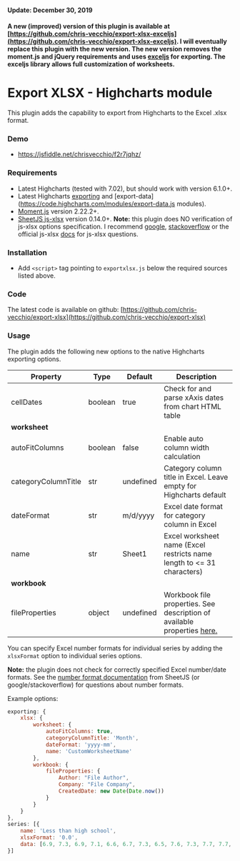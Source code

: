 ﻿#### Update: December 30, 2019
#### A new (improved) version of this plugin is available at [https://github.com/chris-vecchio/export-xlsx-exceljs](https://github.com/chris-vecchio/export-xlsx-exceljs). I will eventually replace this plugin with the new version. The new version removes the moment.js and jQuery requirements and uses [exceljs](https://github.com/exceljs/exceljs) for exporting. The exceljs library allows full customization of worksheets.

# Export XLSX - Highcharts module

This plugin adds the capability to export from Highcharts to the Excel .xlsx format.

### Demo

* https://jsfiddle.net/chrisvecchio/f2r7jqhz/

### Requirements

* Latest Highcharts (tested with 7.02), but should work with version 6.1.0+.
* Latest Highcharts [exporting](https://code.highcharts.com/modules/exporting.js) and [export-data](https://code.highcharts.com/modules/export-data.js modules).
* [Moment.js](http://momentjs.com/) version 2.22.2+.
* [SheetJS js-xlsx](https://github.com/SheetJS/js-xlsx) version 0.14.0+.
**Note:** this plugin does NO verification of js-xlsx options specification. I recommend [google](https://www.google.com/), [stackoverflow](https://stackoverflow.com/questions/tagged/js-xlsx) or the official js-xlsx [docs](https://docs.sheetjs.com/) for js-xlsx questions.

### Installation

* Add `<script>` tag pointing to `exportxlsx.js` below the required sources listed above.

### Code

The latest code is available on github: [https://github.com/chris-vecchio/export-xlsx](https://github.com/chris-vecchio/export-xlsx)

### Usage

The plugin adds the following new options to the native Highcharts exporting options.

<table>
<thead>
<tr>
<th>Property</th>
<th>Type</th>
<th>Default</th>
<th>Description</th>
</tr>
</thead>
<tbody>
<tr>
<td align="left">cellDates</td>
<td align="left">boolean</td>
<td align="left">true</td>
<td align="left">Check for and parse xAxis dates from chart HTML table</td>
</tr>
<tr>
<td colspan=4 style="font-weight: bold;">worksheet</td>
</tr>
<tr>
<td align="left">autoFitColumns</td>
<td align="left">boolean</td>
<td align="left">false</td>
<td align="left">Enable auto column width calculation</td>
</tr>
<tr>
<td align="left">categoryColumnTitle</td>
<td align="left">str</td>
<td align="left">undefined</td>
<td align="left">Category column title in Excel. Leave empty for Highcharts default</td>
</tr>
<tr>
<td align="left">dateFormat</td>
<td align="left">str</td>
<td align="left">m/d/yyyy</td>
<td align="left">Excel date format for category column in Excel</td>
</tr>
<tr>
<td align="left">name</td>
<td align="left">str</td>
<td align="left">Sheet1</td>
<td align="left">Excel worksheet name (Excel restricts name length to <= 31 characters)</td>
</tr>
<tr>
<td colspan=4 style="font-weight: bold;">workbook</td>
</tr>
<tr>
<td align="left">fileProperties</td>
<td align="left">object</td>
<td align="left">undefined</td>
<td align="left">Workbook file properties. See description of available properties <a href="https://docs.sheetjs.com/#workbook-file-properties">here.</a></td>
</tr>
</tbody>
</table>

You can specify Excel number formats for individual series by adding the ```xlsxFormat``` option to individual series options.

**Note:** the plugin does not check for correctly specified Excel number/date formats. See the [number format documentation](https://docs.sheetjs.com/#number-formats) from SheetJS (or google/stackoverflow) for questions about number formats.

Example options:
```javascript
exporting: {
    xlsx: {
        worksheet: {
            autoFitColumns: true,
            categoryColumnTitle: 'Month',
            dateFormat: 'yyyy-mm',
            name: 'CustomWorksheetName'
        },
        workbook: {
            fileProperties: {
                Author: "File Author",
                Company: "File Company",
                CreatedDate: new Date(Date.now())
            }
        }
    }
},
series: [{
    name: 'Less than high school',
    xlsxFormat: '0.0',
    data: [6.9, 7.3, 6.9, 7.1, 6.6, 6.7, 7.3, 6.5, 7.6, 7.3, 7.7, 7.7, 7.7, 7.4, 8.4, 7.7, 8.1, 8.7, 8.6, 9.7, 9.8, 10.3, 10.8, 11.1, 12.4, 13.2, 14.0, 14.9, 15.2, 15.6, 15.3, 15.6, 14.9, 15.2, 14.7, 15.0, 15.3, 15.8, 14.9, 14.7, 14.6, 14.2, 13.5, 14.1, 15.6, 15.0, 15.4, 15.0, 14.3, 14.0, 14.1, 14.7, 14.5, 14.4, 14.5, 14.1, 14.3, 13.5, 12.8, 13.7, 13.0, 13.1, 12.8, 12.5, 12.9, 12.6, 12.4, 11.8, 11.7, 12.1, 12.0, 11.8, 12.0, 11.3, 11.1, 11.6, 11.0, 10.7, 10.8, 11.1, 10.5, 10.9, 10.7, 9.8, 9.4, 9.8, 9.4, 8.7, 9.2, 9.2, 9.5, 9.2, 8.5, 8.1, 8.6, 8.6, 8.3, 8.2, 8.6, 8.5, 8.7, 8.2, 8.3, 7.9, 7.9, 7.6, 6.8, 6.5, 7.1, 7.0, 7.4, 7.6, 7.5, 7.6, 6.4, 7.4, 8.5, 7.5, 7.8, 7.6, 7.4, 7.6, 6.6, 6.4, 6.3, 6.5, 7.0, 6.1, 6.7, 6.0, 5.2, 6.3, 5.5, 5.6, 5.6, 5.8, 5.5, 5.6, 5.0, 5.7, 5.6, 5.9, 5.6, 5.8, 5.7]
}]
```
